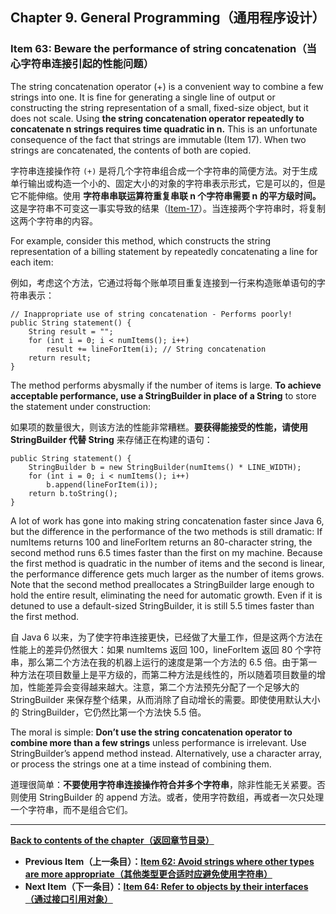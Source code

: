 ## Chapter 9. General Programming（通用程序设计）

### Item 63: Beware the performance of string concatenation（当心字符串连接引起的性能问题）

The string concatenation operator (+) is a convenient way to combine a few strings into one. It is fine for generating a single line of output or constructing the string representation of a small, fixed-size object, but it does not scale. Using **the string concatenation operator repeatedly to concatenate n strings requires time quadratic in n.** This is an unfortunate consequence of the fact that strings are immutable (Item 17). When two strings are concatenated, the contents of both are copied.

字符串连接操作符 `(+)` 是将几个字符串组合成一个字符串的简便方法。对于生成单行输出或构造一个小的、固定大小的对象的字符串表示形式，它是可以的，但是它不能伸缩。使用 **字符串串联运算符重复串联 n 个字符串需要 n 的平方级时间。** 这是字符串不可变这一事实导致的结果（[Item-17](/Chapter-4/Chapter-4-Item-17-Minimize-mutability.md)）。当连接两个字符串时，将复制这两个字符串的内容。

For example, consider this method, which constructs the string representation of a billing statement by repeatedly concatenating a line for each item:

例如，考虑这个方法，它通过将每个账单项目重复连接到一行来构造账单语句的字符串表示：

```
// Inappropriate use of string concatenation - Performs poorly!
public String statement() {
    String result = "";
    for (int i = 0; i < numItems(); i++)
        result += lineForItem(i); // String concatenation
    return result;
}
```

The method performs abysmally if the number of items is large. **To achieve acceptable performance, use a StringBuilder in place of a String** to store the statement under construction:

如果项的数量很大，则该方法的性能非常糟糕。**要获得能接受的性能，请使用 StringBuilder 代替 String** 来存储正在构建的语句：

```
public String statement() {
    StringBuilder b = new StringBuilder(numItems() * LINE_WIDTH);
    for (int i = 0; i < numItems(); i++)
        b.append(lineForItem(i));
    return b.toString();
}
```

A lot of work has gone into making string concatenation faster since Java 6, but the difference in the performance of the two methods is still dramatic: If numItems returns 100 and lineForItem returns an 80-character string, the second method runs 6.5 times faster than the first on my machine. Because the first method is quadratic in the number of items and the second is linear, the performance difference gets much larger as the number of items grows. Note that the second method preallocates a StringBuilder large enough to hold the entire result, eliminating the need for automatic growth. Even if it is detuned to use a default-sized StringBuilder, it is still 5.5 times faster than the first method.

自 Java 6 以来，为了使字符串连接更快，已经做了大量工作，但是这两个方法在性能上的差异仍然很大：如果 numItems 返回 100，lineForItem 返回 80 个字符串，那么第二个方法在我的机器上运行的速度是第一个方法的 6.5 倍。由于第一种方法在项目数量上是平方级的，而第二种方法是线性的，所以随着项目数量的增加，性能差异会变得越来越大。注意，第二个方法预先分配了一个足够大的 StringBuilder 来保存整个结果，从而消除了自动增长的需要。即使使用默认大小的 StringBuilder，它仍然比第一个方法快 5.5 倍。

The moral is simple: **Don’t use the string concatenation operator to combine more than a few strings** unless performance is irrelevant. Use StringBuilder’s append method instead. Alternatively, use a character array, or process the strings one at a time instead of combining them.

道理很简单：**不要使用字符串连接操作符合并多个字符串**，除非性能无关紧要。否则使用 StringBuilder 的 append 方法。或者，使用字符数组，再或者一次只处理一个字符串，而不是组合它们。

---
**[Back to contents of the chapter（返回章节目录）](/Chapter-9/Chapter-9-Introduction.md)**
- **Previous Item（上一条目）：[Item 62: Avoid strings where other types are more appropriate（其他类型更合适时应避免使用字符串）](/Chapter-9/Chapter-9-Item-62-Avoid-strings-where-other-types-are-more-appropriate.md)**
- **Next Item（下一条目）：[Item 64: Refer to objects by their interfaces（通过接口引用对象）](/Chapter-9/Chapter-9-Item-64-Refer-to-objects-by-their-interfaces.md)**

